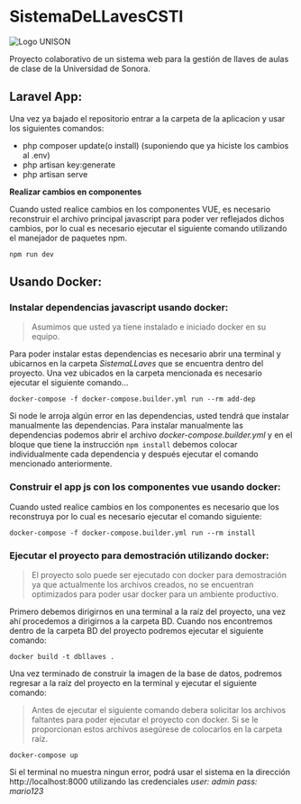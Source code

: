 # SistemaDeLLavesCSTI
![Logo UNISON](http://elconstructor10.mx/wp-content/uploads/2019/03/logouson-1080x269.jpg)

Proyecto colaborativo de un sistema web para la gestión de llaves de aulas de clase de la Universidad de Sonora.

## Laravel App:
Una vez ya bajado el repositorio entrar a la carpeta de la aplicacion y usar los siguientes comandos:
- php composer update(o install)
(suponiendo que ya hiciste los cambios al .env)
- php artisan key:generate
- php artisan serve

**Realizar cambios en componentes**

Cuando usted realice cambios en los componentes VUE, es necesario reconstruir el archivo principal javascript para poder ver reflejados dichos cambios, por lo cual es necesario ejecutar el siguiente comando utilizando el manejador de paquetes npm.

    npm run dev


## Usando Docker:
### Instalar dependencias javascript usando docker:

> Asumimos que usted ya tiene instalado e iniciado docker en su equipo.

Para poder instalar estas dependencias es necesario abrir una terminal y ubicarnos en la carpeta *SistemaLLaves* que se encuentra dentro del proyecto.
Una vez ubicados en la carpeta mencionada es necesario ejecutar el siguiente comando...

    docker-compose -f docker-compose.builder.yml run --rm add-dep

Si node le arroja algún error en las dependencias, usted tendrá que instalar manualmente las dependencias. Para instalar manualmente las dependencias podemos abrir el archivo *docker-compose.builder.yml* y en el bloque que tiene la instrucción `npm install` debemos colocar individualmente cada dependencia y después ejecutar el comando mencionado anteriormente.

### Construir el app js con los componentes vue usando docker:
Cuando usted realice cambios en los componentes es necesario que los reconstruya por lo cual es necesario ejecutar el comando siguiente:

    docker-compose -f docker-compose.builder.yml run --rm install

### Ejecutar el proyecto para demostración utilizando docker:
> El proyecto solo puede ser ejecutado con docker para demostración ya que actualmente los archivos creados, no se encuentran optimizados para poder usar docker para un ambiente productivo.

Primero debemos dirigirnos en una terminal a la raíz del proyecto, una vez ahí procedemos a dirigirnos a la carpeta BD.
Cuando nos encontremos dentro de la carpeta BD del proyecto podremos ejecutar el siguiente comando:

    docker build -t dbllaves .
Una vez terminado de construir la imagen de la base de datos, podremos regresar a la raíz del proyecto en la terminal y ejecutar el siguiente comando:

>Antes de ejecutar el siguiente comando debera solicitar los archivos faltantes para poder ejecutar el proyecto con docker.
>Si se le proporcionan estos archivos asegúrese de colocarlos en la carpeta raíz.

    docker-compose up

Si el terminal no muestra ningun error, podrá usar el sistema en la dirección http://localhost:8000 utilizando las credenciales *user: admin pass: mario123*
